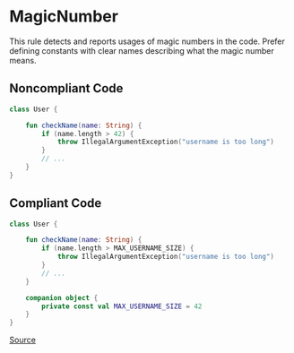 # MagicNumber

This rule detects and reports usages of magic numbers in the code. Prefer defining constants with clear names
describing what the magic number means.

## Noncompliant Code

```kotlin
class User {

    fun checkName(name: String) {
        if (name.length > 42) {
            throw IllegalArgumentException("username is too long")
        }
        // ...
    }
}
```
## Compliant Code

```kotlin
class User {

    fun checkName(name: String) {
        if (name.length > MAX_USERNAME_SIZE) {
            throw IllegalArgumentException("username is too long")
        }
        // ...
    }

    companion object {
        private const val MAX_USERNAME_SIZE = 42
    }
}
```

[Source](https://detekt.dev/docs/rules/style#magicnumber)
